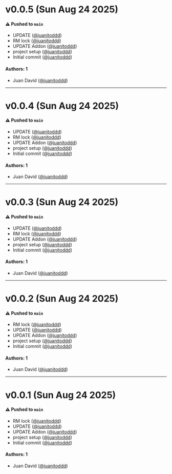 # v0.0.5 (Sun Aug 24 2025)

#### ⚠️ Pushed to `main`

- UPDATE ([@juanitoddd](https://github.com/juanitoddd))
- RM lock ([@juanitoddd](https://github.com/juanitoddd))
- UPDATE Addon ([@juanitoddd](https://github.com/juanitoddd))
- project setup ([@juanitoddd](https://github.com/juanitoddd))
- Initial commit ([@juanitoddd](https://github.com/juanitoddd))

#### Authors: 1

- Juan David ([@juanitoddd](https://github.com/juanitoddd))

---

# v0.0.4 (Sun Aug 24 2025)

#### ⚠️ Pushed to `main`

- UPDATE ([@juanitoddd](https://github.com/juanitoddd))
- RM lock ([@juanitoddd](https://github.com/juanitoddd))
- UPDATE Addon ([@juanitoddd](https://github.com/juanitoddd))
- project setup ([@juanitoddd](https://github.com/juanitoddd))
- Initial commit ([@juanitoddd](https://github.com/juanitoddd))

#### Authors: 1

- Juan David ([@juanitoddd](https://github.com/juanitoddd))

---

# v0.0.3 (Sun Aug 24 2025)

#### ⚠️ Pushed to `main`

- UPDATE ([@juanitoddd](https://github.com/juanitoddd))
- RM lock ([@juanitoddd](https://github.com/juanitoddd))
- UPDATE Addon ([@juanitoddd](https://github.com/juanitoddd))
- project setup ([@juanitoddd](https://github.com/juanitoddd))
- Initial commit ([@juanitoddd](https://github.com/juanitoddd))

#### Authors: 1

- Juan David ([@juanitoddd](https://github.com/juanitoddd))

---

# v0.0.2 (Sun Aug 24 2025)

#### ⚠️ Pushed to `main`

- RM lock ([@juanitoddd](https://github.com/juanitoddd))
- UPDATE ([@juanitoddd](https://github.com/juanitoddd))
- UPDATE Addon ([@juanitoddd](https://github.com/juanitoddd))
- project setup ([@juanitoddd](https://github.com/juanitoddd))
- Initial commit ([@juanitoddd](https://github.com/juanitoddd))

#### Authors: 1

- Juan David ([@juanitoddd](https://github.com/juanitoddd))

---

# v0.0.1 (Sun Aug 24 2025)

#### ⚠️ Pushed to `main`

- RM lock ([@juanitoddd](https://github.com/juanitoddd))
- UPDATE ([@juanitoddd](https://github.com/juanitoddd))
- UPDATE Addon ([@juanitoddd](https://github.com/juanitoddd))
- project setup ([@juanitoddd](https://github.com/juanitoddd))
- Initial commit ([@juanitoddd](https://github.com/juanitoddd))

#### Authors: 1

- Juan David ([@juanitoddd](https://github.com/juanitoddd))
